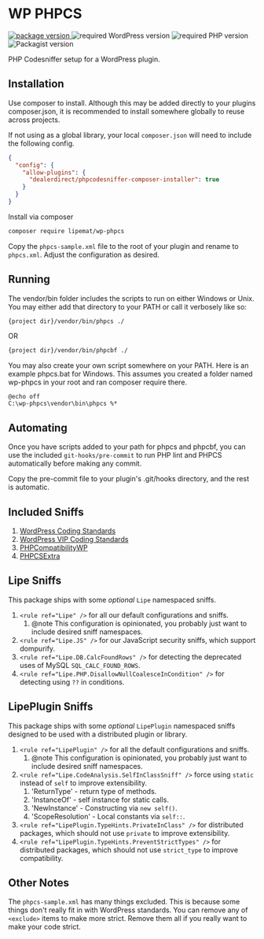 # WP PHPCS

<p>
<a href="https://github.com/lipemat/wp-phpcs/releases">
<img alt="package version" src="https://img.shields.io/packagist/v/lipemat/wp-phpcs.svg?label=version">
</a>
    <img alt="required WordPress version" src="https://img.shields.io/badge/wordpress->=4.8.0-green.svg">
    <img alt="required PHP version" src="https://img.shields.io/packagist/php-v/lipemat/wp-phpcs.svg?color=brown" />
    <img alt="Packagist version" src="https://img.shields.io/packagist/l/lipemat/wp-phpcs.svg">
</p>


PHP Codesniffer setup for a WordPress plugin.

## Installation

Use composer to install. Although this may be added directly to your plugins composer.json, it is recommended to install somewhere globally to reuse across projects. 

If not using as a global library, your local `composer.json` will need to include the following config.

```json
{
  "config": {
    "allow-plugins": {
      "dealerdirect/phpcodesniffer-composer-installer": true
    }
  }
}
```

Install via composer 
```bash
composer require lipemat/wp-phpcs
```

Copy the `phpcs-sample.xml` file to the root of your plugin and rename to `phpcs.xml`. Adjust the configuration as desired.

## Running

The vendor/bin folder includes the scripts to run on either Windows or Unix. You may either add that directory to your PATH or call it verbosely like so:
``` bash
{project dir}/vendor/bin/phpcs ./
```
OR
``` bash
{project dir}/vendor/bin/phpcbf ./
```

You may also create your own script somewhere on your PATH. Here is an example phpcs.bat for Windows. This assumes you created a folder named wp-phpcs in your root and ran composer require there. 
``` text
@echo off
C:\wp-phpcs\vendor\bin\phpcs %*
```

## Automating

Once you have scripts added to your path for phpcs and phpcbf, you can use the included `git-hooks/pre-commit` to run PHP lint and PHPCS automatically before making any commit. 

Copy the pre-commit file to your plugin's .git/hooks directory, and the rest is automatic.

## Included Sniffs
1. [WordPress Coding Standards](https://github.com/WordPress/WordPress-Coding-Standards#rulesets)
2. [WordPress VIP Coding Standards](https://github.com/Automattic/VIP-Coding-Standards)
3. [PHPCompatibilityWP](https://github.com/PHPCompatibility/PHPCompatibilityWP)
4. [PHPCSExtra](https://github.com/PHPCSStandards/PHPCSExtra#sniffs)

## Lipe Sniffs

This package ships with some _optional_ `Lipe` namespaced sniffs.
1. `<rule ref="Lipe" />` for all our default configurations and sniffs.
    1. @note This configuration is opinionated, you probably just want to include desired sniff namespaces.
2. `<rule ref="Lipe.JS" />` for our JavaScript security sniffs, which support dompurify.
3. `<rule ref="Lipe.DB.CalcFoundRows" />` for detecting the deprecated uses of MySQL `SQL_CALC_FOUND_ROWS`.
4. `<rule ref="Lipe.PHP.DisallowNullCoalesceInCondition" />` for detecting using `??` in conditions.

## LipePlugin Sniffs

This package ships with some _optional_ `LipePlugin` namespaced sniffs designed to be used with a distributed plugin or library.
1. `<rule ref="LipePlugin" />` for all the default configurations and sniffs.
    1. @note This configuration is opinionated, you probably just want to include desired sniff namespaces.
2. `<rule ref="Lipe.CodeAnalysis.SelfInClassSniff" />` force using `static` instead of `self` to improve extensibility.
    1. 'ReturnType' - return type of methods.
    2. 'InstanceOf' - self instance for static calls.
    3. 'NewInstance' - Constructing via `new self()`.
    4. 'ScopeResolution' - Local constants via `self::`.
3. `<rule ref="LipePlugin.TypeHints.PrivateInClass" />` for distributed packages, which should not use `private` to improve extensibility.
4. `<rule ref="LipePlugin.TypeHints.PreventStrictTypes" />` for distributed packages, which should not use `strict_type` to improve compatibility.

## Other Notes

The `phpcs-sample.xml` has many things excluded. This is because some things don't really fit in with WordPress standards. You can remove any of `<exclude>` items to make more strict. Remove them all if you really want to make your code strict.
